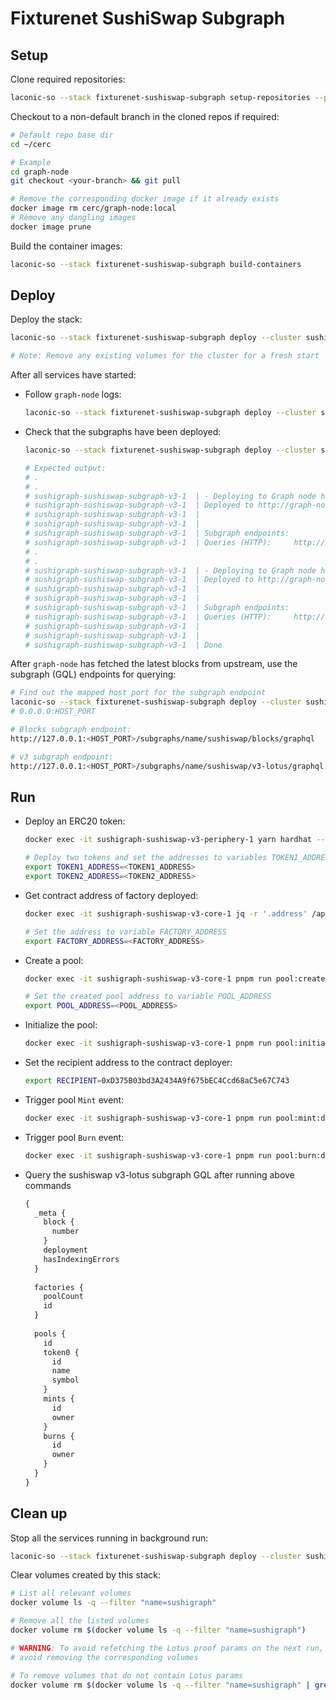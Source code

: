# Fixturenet SushiSwap Subgraph

## Setup

Clone required repositories:

```bash
laconic-so --stack fixturenet-sushiswap-subgraph setup-repositories --pull
```

Checkout to a non-default branch in the cloned repos if required:

```bash
# Default repo base dir
cd ~/cerc

# Example
cd graph-node
git checkout <your-branch> && git pull

# Remove the corresponding docker image if it already exists
docker image rm cerc/graph-node:local
# Remove any dangling images
docker image prune
```

Build the container images:

```bash
laconic-so --stack fixturenet-sushiswap-subgraph build-containers
```

## Deploy

Deploy the stack:

```bash
laconic-so --stack fixturenet-sushiswap-subgraph deploy --cluster sushigraph up

# Note: Remove any existing volumes for the cluster for a fresh start
```

After all services have started:

* Follow `graph-node` logs:

  ```bash
  laconic-so --stack fixturenet-sushiswap-subgraph deploy --cluster sushigraph logs -f graph-node
  ```

* Check that the subgraphs have been deployed:

  ```bash
  laconic-so --stack fixturenet-sushiswap-subgraph deploy --cluster sushigraph logs -f sushiswap-subgraph-v3

  # Expected output:
  # .
  # .
  # sushigraph-sushiswap-subgraph-v3-1  | - Deploying to Graph node http://graph-node:8020/
  # sushigraph-sushiswap-subgraph-v3-1  | Deployed to http://graph-node:8000/subgraphs/name/sushiswap/v3-lotus/graphql
  # sushigraph-sushiswap-subgraph-v3-1  |
  # sushigraph-sushiswap-subgraph-v3-1  |
  # sushigraph-sushiswap-subgraph-v3-1  | Subgraph endpoints:
  # sushigraph-sushiswap-subgraph-v3-1  | Queries (HTTP):     http://graph-node:8000/subgraphs/name/sushiswap/v3-lotus
  # .
  # .
  # sushigraph-sushiswap-subgraph-v3-1  | - Deploying to Graph node http://graph-node:8020/
  # sushigraph-sushiswap-subgraph-v3-1  | Deployed to http://graph-node:8000/subgraphs/name/sushiswap/blocks/graphql
  # sushigraph-sushiswap-subgraph-v3-1  |
  # sushigraph-sushiswap-subgraph-v3-1  |
  # sushigraph-sushiswap-subgraph-v3-1  | Subgraph endpoints:
  # sushigraph-sushiswap-subgraph-v3-1  | Queries (HTTP):     http://graph-node:8000/subgraphs/name/sushiswap/blocks
  # sushigraph-sushiswap-subgraph-v3-1  |
  # sushigraph-sushiswap-subgraph-v3-1  |
  # sushigraph-sushiswap-subgraph-v3-1  | Done
  ```

After `graph-node` has fetched the latest blocks from upstream, use the subgraph (GQL) endpoints for querying:

```bash
# Find out the mapped host port for the subgraph endpoint
laconic-so --stack fixturenet-sushiswap-subgraph deploy --cluster sushigraph port graph-node 8000
# 0.0.0.0:HOST_PORT

# Blocks subgraph endpoint:
http://127.0.0.1:<HOST_PORT>/subgraphs/name/sushiswap/blocks/graphql

# v3 subgraph endpoint:
http://127.0.0.1:<HOST_PORT>/subgraphs/name/sushiswap/v3-lotus/graphql
```

## Run

* Deploy an ERC20 token:

  ```bash
  docker exec -it sushigraph-sushiswap-v3-periphery-1 yarn hardhat --network docker deploy --tags TestERC20

  # Deploy two tokens and set the addresses to variables TOKEN1_ADDRESS and TOKEN2_ADDRESS
  export TOKEN1_ADDRESS=<TOKEN1_ADDRESS>
  export TOKEN2_ADDRESS=<TOKEN2_ADDRESS>
  ```

* Get contract address of factory deployed:

  ```bash
  docker exec -it sushigraph-sushiswap-v3-core-1 jq -r '.address' /app/deployments/docker/UniswapV3Factory.json

  # Set the address to variable FACTORY_ADDRESS
  export FACTORY_ADDRESS=<FACTORY_ADDRESS>
  ```

* Create a pool:

  ```bash
  docker exec -it sushigraph-sushiswap-v3-core-1 pnpm run pool:create:docker --factory $FACTORY_ADDRESS --token0 $TOKEN1_ADDRESS --token1 $TOKEN2_ADDRESS --fee 500

  # Set the created pool address to variable POOL_ADDRESS
  export POOL_ADDRESS=<POOL_ADDRESS>
  ```

* Initialize the pool:

  ```bash
  docker exec -it sushigraph-sushiswap-v3-core-1 pnpm run pool:initialize:docker --sqrt-price 4295128939 --pool $POOL_ADDRESS
  ```

* Set the recipient address to the contract deployer:

  ```bash
  export RECIPIENT=0xD375B03bd3A2434A9f675bEC4Ccd68aC5e67C743
  ```

* Trigger pool `Mint` event:

  ```bash
  docker exec -it sushigraph-sushiswap-v3-core-1 pnpm run pool:mint:docker --pool $POOL_ADDRESS --recipient $RECIPIENT --amount 10
  ```

* Trigger pool `Burn` event:

  ```bash
  docker exec -it sushigraph-sushiswap-v3-core-1 pnpm run pool:burn:docker --pool $POOL_ADDRESS --amount 10
  ```

* Query the sushiswap v3-lotus subgraph GQL after running above commands

  ```graphql
  {
    _meta {
      block {
        number
      }
      deployment
      hasIndexingErrors
    }
    
    factories {
      poolCount
      id
    }
    
    pools {
      id
      token0 {
        id
        name
        symbol
      }
      mints {
        id
        owner
      }
      burns {
        id
        owner
      }
    }
  }
  ```

## Clean up

Stop all the services running in background run:

```bash
laconic-so --stack fixturenet-sushiswap-subgraph deploy --cluster sushigraph down
```

Clear volumes created by this stack:

```bash
# List all relevant volumes
docker volume ls -q --filter "name=sushigraph"

# Remove all the listed volumes
docker volume rm $(docker volume ls -q --filter "name=sushigraph")

# WARNING: To avoid refetching the Lotus proof params on the next run,
# avoid removing the corresponding volumes

# To remove volumes that do not contain Lotus params
docker volume rm $(docker volume ls -q --filter "name=sushigraph" | grep -v "params$")
```
